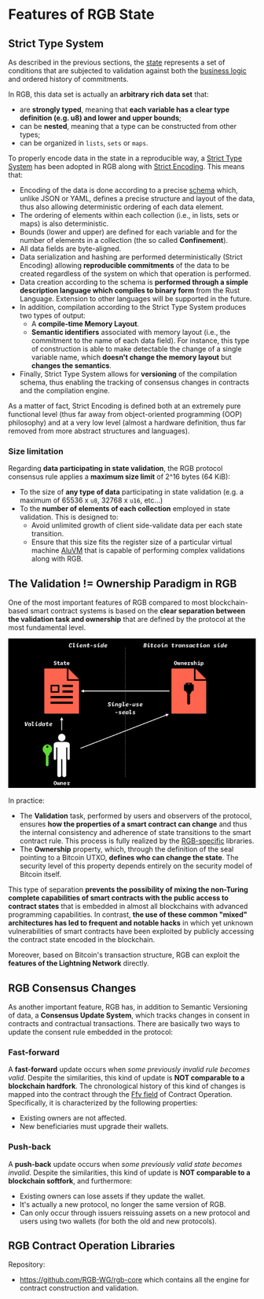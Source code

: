 # Features of RGB State

## Strict Type System

As described in the previous sections, the [state](../annexes/glossary.md#contract-state) represents a set of conditions that are subjected to validation against both the [business logic](../annexes/glossary.md#business-logic) and ordered history of commitments.

In RGB, this data set is actually an **arbitrary rich data set** that:

* are **strongly typed**, meaning that **each variable has a clear type definition (e.g. u8) and lower and upper bounds**;
* can be **nested**, meaning that a type can be constructed from other types;
* can be organized in `lists`, `sets` or `maps`.

To properly encode data in the state in a reproducible way, a [Strict Type System](https://www.strict-types.org/) has been adopted in RGB along with [Strict Encoding](https://github.com/rust-amplify/rust-amplify). This means that:

* Encoding of the data is done according to a precise [schema](features-of-rgb-state.md#terminilogy/glossary.md#schema) which, unlike JSON or YAML, defines a precise structure and layout of the data, thus also allowing deterministic ordering of each data element.
* The ordering of elements within each collection (i.e., in lists, sets or maps) is also deterministic.
* Bounds (lower and upper) are defined for each variable and for the number of elements in a collection (the so called **Confinement**).
* All data fields are byte-aligned.
* Data serialization and hashing are performed deterministically (Strict Encoding) allowing **reproducible commitments** of the data to be created regardless of the system on which that operation is performed.
* Data creation according to the schema is **performed through a simple description language which compiles to binary form** from the Rust Language. Extension to other languages will be supported in the future.
* In addition, compilation according to the Strict Type System produces two types of output:
  * A **compile-time Memory Layout**.
  * **Semantic identifiers** associated with memory layout (i.e., the commitment to the name of each data field).
    For instance, this type of construction is able to make detectable the change of a single variable name, which **doesn't change the memory layout** but **changes the semantics**.
* Finally, Strict Type System allows for **versioning** of the compilation schema, thus enabling the tracking of consensus changes in contracts and the compilation engine.

As a matter of fact, Strict Encoding is defined both at an extremely pure functional level (thus far away from object-oriented programming (OOP) philosophy) and at a very low level (almost a hardware definition, thus far removed from more abstract structures and languages).

### Size limitation

Regarding **data participating in state validation**, the RGB protocol consensus rule applies a **maximum size limit** of 2^16 bytes (64 KiB):

* To the size of **any type of data** participating in state validation (e.g. a maximum of 65536 x `u8`, 32768 x `u16`, etc...)
* To the **number of elements of each collection** employed in state validation. This is designed to:
  * Avoid unlimited growth of client side-validate data per each state transition.
  * Ensure that this size fits the register size of a particular virtual machine [AluVM](state-transitions.md) that is capable of performing complex validations along with RGB.

## The Validation != Ownership Paradigm in RGB

One of the most important features of RGB compared to most blockchain-based smart contract systems is based on the **clear separation between the validation task and ownership** that are defined by the protocol at the most fundamental level.

![](../.gitbook/assets/validation-ownership-1.png)

In practice:

* The **Validation** task, performed by users and observers of the protocol, ensures **how the properties of a smart contract can change** and thus the internal consistency and adherence of state transitions to the smart contract rule. This process is fully realized by the [RGB-specific](../annexes/rgb-library-map.md) libraries.
* The **Ownership** property, which, through the definition of the seal pointing to a Bitcoin UTXO, **defines who can change the state**. The security level of this property depends entirely on the security model of Bitcoin itself.

This type of separation **prevents the possibility of mixing the non-Turing complete capabilities of smart contracts with the public access to contract states** that is embedded in almost all blockchains with advanced programming capabilities. In contrast, **the use of these common "mixed" architectures has led to frequent and notable hacks** in which yet unknown vulnerabilities of smart contracts have been exploited by publicly accessing the contract state encoded in the blockchain.

Moreover, based on Bitcoin's transaction structure, RGB can exploit the **features of the Lightning Network** directly.

## RGB Consensus Changes

As another important feature, RGB has, in addition to Semantic Versioning of data, a **Consensus Update System**, which tracks changes in consent in contracts and contractual transactions. There are basically two ways to update the consent rule embedded in the protocol:

### **Fast-forward**&#x20;

A **fast-forward** update occurs when _some previously invalid rule becomes valid_. Despite the similarities, this kind of update is **NOT comparable to a blockchain hardfork**. The chronological history of this kind of changes is mapped into the contract through the [Ffv field](features-of-rgb-state.md#components-of-a-contract-operation) of Contract Operation. Specifically, it is characterized by the following properties:

* Existing owners are not affected.
* New beneficiaries must upgrade their wallets.

### Push-back

A **push-back** update occurs when _some previously valid state becomes invalid_. Despite the similarities, this kind of update is **NOT comparable to a blockchain softfork**, and furthermore:

* Existing owners can lose assets if they update the wallet.
* It's actually a new protocol, no longer the same version of RGB.
* Can only occur through issuers reissuing assets on a new protocol and users using two wallets (for both the old and new protocols).

## RGB Contract Operation Libraries

Repository:

* https://github.com/RGB-WG/rgb-core which contains all the engine for contract construction and validation.